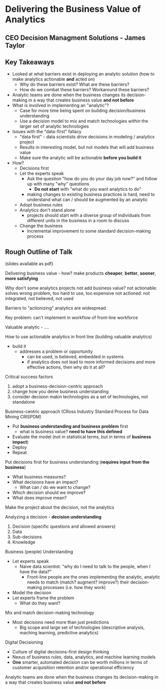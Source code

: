# Delivering the Business Value of Analytics 

## CEO Decision Managment Solutions - James Taylor

## Key Takeaways

  - Looked at what barriers exist in deploying an analytic solution (how to make analytics actionable __and__ acted on)
      + Why do these barriers exist? What are these barriers?
      + How do we combat these barriers? Workaround these barriers?
  - Analytic teams are done when the business changes its decision-making in a way that creates business value __and not before__
  - What is involved in implementing an "analytic"?
      + Case for more time being spent on building decision/business understanding
      + Use a decision model to mix and match technologies _within_ the larger set of analytic technologies 
  - Issues with the "data-first" fallacy
      + "data first" - data scientists drive decisions in modeling / analytics project
      + Results in interesting model, but not models that will add business value
      + Make sure the analytic will be actionable __before you build it__
  - How?
      + Decisions first
      + Let the experts speak
          * Ask the question "how do you do your day job now?" and follow up with many "why" questions
              - __Do not start__ with "what do you want analytics to do"
          * making changes to existing business practices is hard, need to understand what can / should be augmented by an analytic
      + Adopt business rules
      + Analytics don't stand alone 
          * projects should start with a diverse group of individuals from different units in the business in a room to discuss
      + Change the business
          * Incremental improvement to some standard decision-making process


## Rough Outline of Talk

(slides available as pdf)

Delivering business value - how?
    make products __cheaper__, __better__, __sooner__, __more satisfying__

Why don't some analytics projects not add business value?
    not actionable: solves wrong problem, too hard to use, too expensive
    not actioned: not integrated, not believed, not used

Barriers to "actionizing" analytics are widespread

Key problem: can't implement in workflow of front-line workforce

Valuable analytic - ....

How to use actionable analytics in front line (building valuable analytics)

  - build it
      + addresses a problem or opportunity
          * can be used, is believed, embedded in systems
          * if analytics does not lead to more informed decisions and more effective actions, then why do it at all?

Critical success factors

  1. adopt a business-decision-centric approach
  2. change how you deine business understanding
  3. consider decision makin technologies as a set of technologies, not standalone

Business-centric approach (CRoss Industry Standard Process for Data Mining CRISPDM)

  - Put __business understanding and business problem__ first
      + what is business value? __need to have this defined__
  - Evaluate the model (not in statistical terms, but in terms of __business impact__) 
  - Deploy
  - Repeat 

Put decisions first for business understanding (__requires input from the business__)
  
  - What business measures?
  - What decisions have an impact?
      + What can / do we want to change?
  - Which decision should we improve?
  - What does improve mean?

Make the project about the decision, not the analytics

Analyzing a decision - __decision understanding__
  
  1. Decision (specific questions and allowed answers)
  2. Data
  3. Sub-decisions
  4. Knowledge

Business (people) Understanding

  - Let experts speak
      + Naive data scientist: "why do I need to talk to the people, when I have the data?"
          * Front-line people are the ones implementing the analytic, analytic needs to match (match? augment? improve?) their decision-making processes (i.e. how they work)
  - Model the decision
  - Let experts frame the problem
      + What do they want?

Mix and match decision-making technology

  - Most decisions need more than just predictions
      + Big scope and large set of technologies (descriptive analysis, maching learning, predictive analytics)

Digital Decisioning

  - Culture of digital decisions-first design thinking
  - Nexus of business rules, data, analytics, and machine learning models
  - __One__ smarter, automated decision can be worth millions in terms of customer acquisition retention and/or operational efficiency

Analytic teams are done when the business changes its decision-making in a way that creates business value __and not before__

